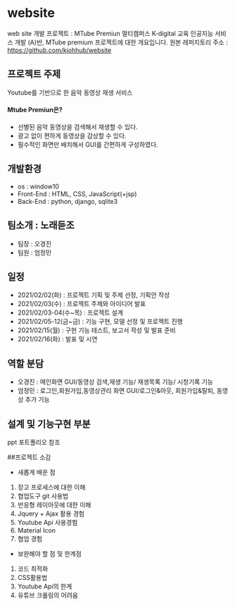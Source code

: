 # website
web site 개발 프로젝트 : MTube Premiun
멀티캠퍼스 K-digital 교육 인공지능 서비스 개발 (A)반,
MTube premium 프로젝트에 대한 개요입니다.
원본 레퍼지토리 주소 : https://github.com/kjohhub/website

## 프로젝트 주제
Youtube를 기반으로 한 음악 동영상 재생 서비스
#### Mtube Premiun은?
* 선별된 음악 동영상을 검색해서 재생할 수 있다.
* 광고 없이 편하게 동영상을 감상할 수 있다.
* 필수적인 화면만 배치해서 GUI를 간편하게 구성하였다.

## 개발환경
* os : window10
* Front-End : HTML, CSS, JavaScript(+jsp)
* Back-End : python, django, sqlite3

## 팀소개 : 노래듣조
* 팀장 : 오경진
* 팀원 : 엄정민

## 일정 
* 2021/02/02(화) : 프로젝트 기획 및 주제 선정, 기획안 작성
* 2021/02/03(수) : 프로젝트 주제와 아이디어 발표
* 2021/02/03-04(수~목) : 프로젝트 설계
* 2021/02/05-12(금~금) : 기능 구현, 모델 선정 및 프로젝트 진행
* 2021/02/15(월) : 구현 기능 테스트, 보고서 작성 및 발표 준비
* 2021/02/16(화) : 발표 및 시연

## 역할 분담
* 오경진 : 메인화면 GUI/동영상 검색,재생 기능/ 재생목록 기능/ 시청기록 기능
* 엄정민 : 로그인,회원가입,동영상관리 화면 GUI/로그인&아웃, 회원가입&탈퇴, 동영상 추가 기능

## 설계 및 기능구현 부분
ppt 포트폴리오 참조


##프로젝트 소감
* 새롭게 배운 점
1. 장고 프로세스에 대한 이해
2. 협업도구 git 사용법
3. 반응형 레이아웃에 대한 이해
4. Jquery + Ajax 활용 경험
5. Youtube Api 사용경험
6. Material Icon
7. 협업 경험

* 보완해야 할 점 및 한계점
1. 코드 최적화
2. CSS활용법
3. Youtube Api의 한계
4. 유튜브 크롤링의 어려움

